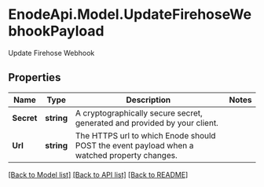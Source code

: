 # EnodeApi.Model.UpdateFirehoseWebhookPayload
Update Firehose Webhook

## Properties

Name | Type | Description | Notes
------------ | ------------- | ------------- | -------------
**Secret** | **string** | A cryptographically secure secret, generated and provided by your client. | 
**Url** | **string** | The HTTPS url to which Enode should POST the event payload when a watched property changes. | 

[[Back to Model list]](../README.md#documentation-for-models) [[Back to API list]](../README.md#documentation-for-api-endpoints) [[Back to README]](../README.md)

